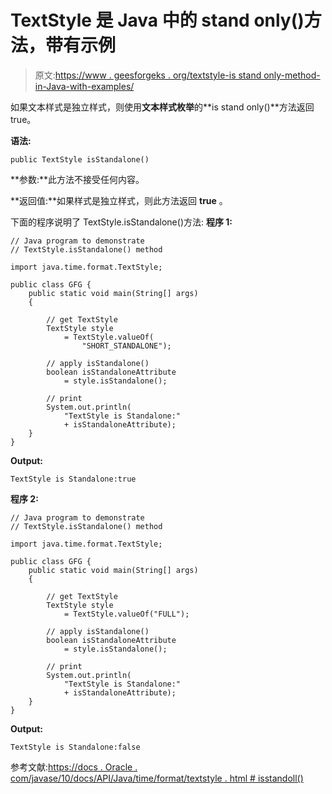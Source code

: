# TextStyle 是 Java 中的 stand only()方法，带有示例

> 原文:[https://www . geesforgeks . org/textstyle-is stand only-method-in-Java-with-examples/](https://www.geeksforgeeks.org/textstyle-isstandalone-method-in-java-with-examples/)

如果文本样式是独立样式，则使用**文本样式枚举**的**is stand only()**方法返回 true。

**语法:**

```
public TextStyle isStandalone()

```

**参数:**此方法不接受任何内容。

**返回值:**如果样式是独立样式，则此方法返回 **true** 。

下面的程序说明了 TextStyle.isStandalone()方法:
**程序 1:**

```
// Java program to demonstrate
// TextStyle.isStandalone() method

import java.time.format.TextStyle;

public class GFG {
    public static void main(String[] args)
    {

        // get TextStyle
        TextStyle style
            = TextStyle.valueOf(
                "SHORT_STANDALONE");

        // apply isStandalone()
        boolean isStandaloneAttribute
            = style.isStandalone();

        // print
        System.out.println(
            "TextStyle is Standalone:"
            + isStandaloneAttribute);
    }
}
```

**Output:**

```
TextStyle is Standalone:true

```

**程序 2:**

```
// Java program to demonstrate
// TextStyle.isStandalone() method

import java.time.format.TextStyle;

public class GFG {
    public static void main(String[] args)
    {

        // get TextStyle
        TextStyle style
            = TextStyle.valueOf("FULL");

        // apply isStandalone()
        boolean isStandaloneAttribute
            = style.isStandalone();

        // print
        System.out.println(
            "TextStyle is Standalone:"
            + isStandaloneAttribute);
    }
}
```

**Output:**

```
TextStyle is Standalone:false

```

参考文献:[https://docs . Oracle . com/javase/10/docs/API/Java/time/format/textstyle . html # isstandoll()](https://docs.oracle.com/javase/10/docs/api/java/time/format/TextStyle.html#isStandalone())